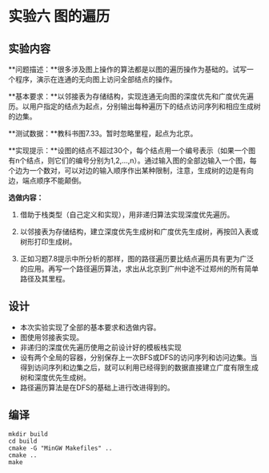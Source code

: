 # 实验六 图的遍历

## 实验内容

**问题描述：**很多涉及图上操作的算法都是以图的遍历操作为基础的。试写一个程序，演示在连通的无向图上访问全部结点的操作。

**基本要求：**以邻接表为存储结构，实现连通无向图的深度优先和广度优先遍历。以用户指定的结点为起点，分别输出每种遍历下的结点访问序列和相应生成树的边集。

**测试数据：**教科书图7.33。暂时忽略里程，起点为北京。

**实现提示：**设图的结点不超过30个，每个结点用一个编号表示（如果一个图有n个结点，则它们的编号分别为1,2,…,n）。通过输入图的全部边输入一个图，每个边为一个数对，可以对边的输入顺序作出某种限制，注意，生成树的边是有向边，端点顺序不能颠倒。

**选做内容：** 

1. 借助于栈类型（自己定义和实现），用非递归算法实现深度优先遍历。

2. 以邻接表为存储结构，建立深度优先生成树和广度优先生成树，再按凹入表或树形打印生成树。

3. 正如习题7.8提示中所分析的那样，图的路径遍历要比结点遍历具有更为广泛的应用。再写一个路径遍历算法，求出从北京到广州中途不过郑州的所有简单路径及其里程。



## 设计

* 本次实验实现了全部的基本要求和选做内容。
* 图使用邻接表实现。
* 非递归的深度优先遍历使用之前设计好的模板栈实现
* 设有两个全局的容器，分别保存上一次BFS或DFS的访问序列和访问边集。当得到访问序列和边集之后，就可以利用已经得到的数据直接建立广度有限生成树和深度优先生成树。
* 路径遍历算法是在DFS的基础上进行改进得到的。

## 编译

~~~shell
mkdir build
cd build
cmake -G "MinGW Makefiles" ..
cmake ..
make
~~~

